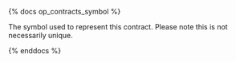 {% docs op_contracts_symbol %}

The symbol used to represent this contract. Please note this is not necessarily unique. 

{% enddocs %}